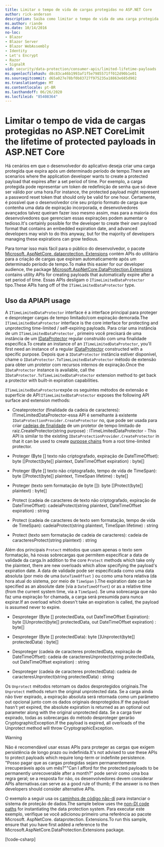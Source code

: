 ```yaml
---
title: Limitar o tempo de vida de cargas protegidas no ASP.NET Core
author: rick-anderson
description: Saiba como limitar o tempo de vida de uma carga protegida usando as APIs de proteção de dados ASP.NET Core.
ms.author: riande
ms.date: 10/14/2016
no-loc:
- Blazor
- Blazor Server
- Blazor WebAssembly
- Identity
- Let's Encrypt
- Razor
- SignalR
uid: security/data-protection/consumer-apis/limited-lifetime-payloads
ms.openlocfilehash: d8c83ca46b1993af1f5e7985571ff012d90b1e01
ms.sourcegitcommit: d65a027e78bf0b83727f975235a18863e685d902
ms.translationtype: MT
ms.contentlocale: pt-BR
ms.lasthandoff: 06/26/2020
ms.locfileid: "85408364"
---
```

# <a name="limit-the-lifetime-of-protected-payloads-in-aspnet-core"></a><span data-ttu-id="639c0-103">Limitar o tempo de vida de cargas protegidas no ASP.NET Core</span><span class="sxs-lookup"><span data-stu-id="639c0-103">Limit the lifetime of protected payloads in ASP.NET Core</span></span>

<span data-ttu-id="639c0-104">Há cenários em que o desenvolvedor do aplicativo deseja criar uma carga protegida que expira após um determinado período de tempo.</span><span class="sxs-lookup"><span data-stu-id="639c0-104">There are scenarios where the application developer wants to create a protected payload that expires after a set period of time.</span></span> <span data-ttu-id="639c0-105">Por exemplo, a carga protegida pode representar um token de redefinição de senha que só deve ser válido por uma hora.</span><span class="sxs-lookup"><span data-stu-id="639c0-105">For instance, the protected payload might represent a password reset token that should only be valid for one hour.</span></span> <span data-ttu-id="639c0-106">Certamente, é possível que o desenvolvedor crie seu próprio formato de carga que contenha uma data de expiração incorporada, e desenvolvedores avançados talvez queiram fazer isso mesmo assim, mas para a maioria dos desenvolvedores que gerenciam essas expirações podem aumentar o tedioso.</span><span class="sxs-lookup"><span data-stu-id="639c0-106">It's certainly possible for the developer to create their own payload format that contains an embedded expiration date, and advanced developers may wish to do this anyway, but for the majority of developers managing these expirations can grow tedious.</span></span>

<span data-ttu-id="639c0-107">Para tornar isso mais fácil para o público do desenvolvedor, o pacote [Microsoft. AspNetCore. dataprotection. Extensions](https://www.nuget.org/packages/Microsoft.AspNetCore.DataProtection.Extensions/) contém APIs do utilitário para a criação de cargas que expiram automaticamente após um determinado período de tempo.</span><span class="sxs-lookup"><span data-stu-id="639c0-107">To make this easier for our developer audience, the package [Microsoft.AspNetCore.DataProtection.Extensions](https://www.nuget.org/packages/Microsoft.AspNetCore.DataProtection.Extensions/) contains utility APIs for creating payloads that automatically expire after a set period of time.</span></span> <span data-ttu-id="639c0-108">Essas APIs desligam o `ITimeLimitedDataProtector` tipo.</span><span class="sxs-lookup"><span data-stu-id="639c0-108">These APIs hang off of the `ITimeLimitedDataProtector` type.</span></span>

## <a name="api-usage"></a><span data-ttu-id="639c0-109">Uso da API</span><span class="sxs-lookup"><span data-stu-id="639c0-109">API usage</span></span>

<span data-ttu-id="639c0-110">A `ITimeLimitedDataProtector` interface é a interface principal para proteger e desproteger cargas de tempo limitado/com expiração demorada.</span><span class="sxs-lookup"><span data-stu-id="639c0-110">The `ITimeLimitedDataProtector` interface is the core interface for protecting and unprotecting time-limited / self-expiring payloads.</span></span> <span data-ttu-id="639c0-111">Para criar uma instância de um `ITimeLimitedDataProtector` , primeiro você precisará de uma instância de um [IDataProtector](xref:security/data-protection/consumer-apis/overview) regular construído com uma finalidade específica.</span><span class="sxs-lookup"><span data-stu-id="639c0-111">To create an instance of an `ITimeLimitedDataProtector`, you'll first need an instance of a regular [IDataProtector](xref:security/data-protection/consumer-apis/overview) constructed with a specific purpose.</span></span> <span data-ttu-id="639c0-112">Depois que a `IDataProtector` instância estiver disponível, chame o `IDataProtector.ToTimeLimitedDataProtector` método de extensão para obter um protetor com recursos internos de expiração.</span><span class="sxs-lookup"><span data-stu-id="639c0-112">Once the `IDataProtector` instance is available, call the `IDataProtector.ToTimeLimitedDataProtector` extension method to get back a protector with built-in expiration capabilities.</span></span>

<span data-ttu-id="639c0-113">`ITimeLimitedDataProtector`expõe os seguintes métodos de extensão e superfície de API:</span><span class="sxs-lookup"><span data-stu-id="639c0-113">`ITimeLimitedDataProtector` exposes the following API surface and extension methods:</span></span>

* <span data-ttu-id="639c0-114">Createprotector (finalidade da cadeia de caracteres): ITimeLimitedDataProtector-essa API é semelhante à existente `IDataProtectionProvider.CreateProtector` no, que pode ser usada para criar [cadeias de finalidade](xref:security/data-protection/consumer-apis/purpose-strings) de um protetor de tempo limitado de raiz.</span><span class="sxs-lookup"><span data-stu-id="639c0-114">CreateProtector(string purpose) : ITimeLimitedDataProtector - This API is similar to the existing `IDataProtectionProvider.CreateProtector` in that it can be used to create [purpose chains](xref:security/data-protection/consumer-apis/purpose-strings) from a root time-limited protector.</span></span>

* <span data-ttu-id="639c0-115">Proteger (Byte [] texto não criptografado, expiração de DateTimeOffset): byte []</span><span class="sxs-lookup"><span data-stu-id="639c0-115">Protect(byte[] plaintext, DateTimeOffset expiration) : byte[]</span></span>

* <span data-ttu-id="639c0-116">Proteger (Byte [] texto não criptografado, tempo de vida de TimeSpan): byte []</span><span class="sxs-lookup"><span data-stu-id="639c0-116">Protect(byte[] plaintext, TimeSpan lifetime) : byte[]</span></span>

* <span data-ttu-id="639c0-117">Proteger (texto sem formatação de byte []): byte []</span><span class="sxs-lookup"><span data-stu-id="639c0-117">Protect(byte[] plaintext) : byte[]</span></span>

* <span data-ttu-id="639c0-118">Protect (cadeia de caracteres de texto não criptografado, expiração de DateTimeOffset): cadeia</span><span class="sxs-lookup"><span data-stu-id="639c0-118">Protect(string plaintext, DateTimeOffset expiration) : string</span></span>

* <span data-ttu-id="639c0-119">Protect (cadeia de caracteres de texto sem formatação, tempo de vida de TimeSpan): cadeia</span><span class="sxs-lookup"><span data-stu-id="639c0-119">Protect(string plaintext, TimeSpan lifetime) : string</span></span>

* <span data-ttu-id="639c0-120">Protect (texto sem formatação de cadeia de caracteres): cadeia de caracteres</span><span class="sxs-lookup"><span data-stu-id="639c0-120">Protect(string plaintext) : string</span></span>

<span data-ttu-id="639c0-121">Além dos principais `Protect` métodos que usam apenas o texto sem formatação, há novas sobrecargas que permitem especificar a data de validade da carga.</span><span class="sxs-lookup"><span data-stu-id="639c0-121">In addition to the core `Protect` methods which take only the plaintext, there are new overloads which allow specifying the payload's expiration date.</span></span> <span data-ttu-id="639c0-122">A data de validade pode ser especificada como uma data absoluta (por meio de uma `DateTimeOffset` ) ou como uma hora relativa (da hora atual do sistema, por meio de `TimeSpan` ).</span><span class="sxs-lookup"><span data-stu-id="639c0-122">The expiration date can be specified as an absolute date (via a `DateTimeOffset`) or as a relative time (from the current system time, via a `TimeSpan`).</span></span> <span data-ttu-id="639c0-123">Se uma sobrecarga que não faz uma expiração for chamada, a carga será presumida para nunca expirar.</span><span class="sxs-lookup"><span data-stu-id="639c0-123">If an overload which doesn't take an expiration is called, the payload is assumed never to expire.</span></span>

* <span data-ttu-id="639c0-124">Desproteger (Byte [] protectedData, out DateTimeOffset Expiration): byte []</span><span class="sxs-lookup"><span data-stu-id="639c0-124">Unprotect(byte[] protectedData, out DateTimeOffset expiration) : byte[]</span></span>

* <span data-ttu-id="639c0-125">Desproteger (Byte [] protectedData): byte []</span><span class="sxs-lookup"><span data-stu-id="639c0-125">Unprotect(byte[] protectedData) : byte[]</span></span>

* <span data-ttu-id="639c0-126">Desproteger (cadeia de caracteres protectedData, expiração de DateTimeOffset): cadeia de caracteres</span><span class="sxs-lookup"><span data-stu-id="639c0-126">Unprotect(string protectedData, out DateTimeOffset expiration) : string</span></span>

* <span data-ttu-id="639c0-127">Desproteger (cadeia de caracteres protectedData): cadeia de caracteres</span><span class="sxs-lookup"><span data-stu-id="639c0-127">Unprotect(string protectedData) : string</span></span>

<span data-ttu-id="639c0-128">Os `Unprotect` métodos retornam os dados desprotegidos originais.</span><span class="sxs-lookup"><span data-stu-id="639c0-128">The `Unprotect` methods return the original unprotected data.</span></span> <span data-ttu-id="639c0-129">Se a carga ainda não tiver expirado, a expiração absoluta será retornada como um parâmetro out opcional junto com os dados originais desprotegidos.</span><span class="sxs-lookup"><span data-stu-id="639c0-129">If the payload hasn't yet expired, the absolute expiration is returned as an optional out parameter along with the original unprotected data.</span></span> <span data-ttu-id="639c0-130">Se a carga tiver expirado, todas as sobrecargas do método desproteger gerarão CryptographicException.</span><span class="sxs-lookup"><span data-stu-id="639c0-130">If the payload is expired, all overloads of the Unprotect method will throw CryptographicException.</span></span>

>[!WARNING]
> <span data-ttu-id="639c0-131">Não é recomendável usar essas APIs para proteger as cargas que exigem persistência de longo prazo ou indefinida.</span><span class="sxs-lookup"><span data-stu-id="639c0-131">It's not advised to use these APIs to protect payloads which require long-term or indefinite persistence.</span></span> <span data-ttu-id="639c0-132">"Posso pagar que as cargas protegidas sejam permanentemente irrecuperáveis após um mês?"</span><span class="sxs-lookup"><span data-stu-id="639c0-132">"Can I afford for the protected payloads to be permanently unrecoverable after a month?"</span></span> <span data-ttu-id="639c0-133">pode servir como uma boa regra geral; se a resposta for não, os desenvolvedores devem considerar APIs alternativas.</span><span class="sxs-lookup"><span data-stu-id="639c0-133">can serve as a good rule of thumb; if the answer is no then developers should consider alternative APIs.</span></span>

<span data-ttu-id="639c0-134">O exemplo a seguir usa os [caminhos de código não-di](xref:security/data-protection/configuration/non-di-scenarios) para instanciar o sistema de proteção de dados.</span><span class="sxs-lookup"><span data-stu-id="639c0-134">The sample below uses the [non-DI code paths](xref:security/data-protection/configuration/non-di-scenarios) for instantiating the data protection system.</span></span> <span data-ttu-id="639c0-135">Para executar este exemplo, verifique se você adicionou primeiro uma referência ao pacote Microsoft. AspNetCore. dataprotection. Extensions.</span><span class="sxs-lookup"><span data-stu-id="639c0-135">To run this sample, ensure that you have first added a reference to the Microsoft.AspNetCore.DataProtection.Extensions package.</span></span>

[!code-csharp[](limited-lifetime-payloads/samples/limitedlifetimepayloads.cs)]
